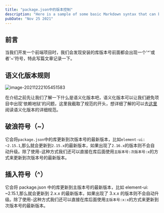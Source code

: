 ```yaml
---
title: "package.json中的版本控制"
description: "Here is a sample of some basic Markdown syntax that can be used when writing Markdown content in Astro."
pubDate: "Nov 25 2021"
---
```


## 前言

当我们开发一个前端项目时，我们会发现安装的库版本号前面都会出现一个'^'或者'~'符号，特此写篇文章记录一下。

## 语义化版本规则

![image-20211222105451583](https://images-ivory-pi.vercel.app/image-20211222105451583-eda73f8cca0041fa99827cd7f362e3d4-20220421114854545.png)

在介绍之前先让我们了解一下什么是语义化版本吧，语义化版本可以让我们避免项目中出现'依赖地狱'的问题，这里我截取了规范的开头，想详细了解的可以去[这里](https://semver.org/lang/zh-CN/)阅读语义化版本的详细规范。

## 破浪符号（~）

它会将`package.json`中的库更新到次版本号的最新版本，比如`element-ui: ~2.15.1`,那么就会更新到`2.15.x`的最新版本，如果出现了`2.16.x`的版本则不会自动升级。除了使用`~`这种方式我们还可以直接在库后面使用`主版本号:次版本号:x`的方式来更新到次版本号的最新版本。

## 插入符号（^）

它会将 package.json 中的库更新到主版本号的最新版本，比如 element-ui: ~2.15.1,那么就会更新到 2.x.x 的最新版本，如果出现了 3.x.x 的版本则不会自动升级。除了使用`~`这种方式我们还可以直接在库后面使用`主版本号:x:x`的方式来更新到次版本号的最新版本。
